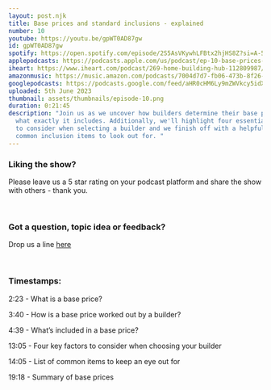 ```yaml
---
layout: post.njk
title: Base prices and standard inclusions - explained
number: 10
youtube: https://youtu.be/gpWT0AD87gw
id: gpWT0AD87gw
spotify: https://open.spotify.com/episode/2S5AsVKywhLFBtx2hjHS8Z?si=A-54wMm1RsyYsV1Rdvmv4w
applepodcasts: https://podcasts.apple.com/us/podcast/ep-10-base-prices-and-standard-inclusions-explained/id1681936589?i=1000615634008
iheart: https://www.iheart.com/podcast/269-home-building-hub-112809987/
amazonmusic: https://music.amazon.com/podcasts/7004d7d7-fb06-473b-8f26-8ce9992cac11/episodes/837a0d02-06cd-4504-bce6-c2aed01338e6/home-building-hub-ep-10-base-prices-and-standard-inclusions---explained
googlepodcasts: https://podcasts.google.com/feed/aHR0cHM6Ly9mZWVkcy5idXp6c3Byb3V0LmNvbS8yMTM5MTU1LnJzcw/episode/QnV6enNwcm91dC0xMjk1MTE1Mw?sa=X&ved=0CAUQkfYCahcKEwjYyaOu06r_AhUAAAAAHQAAAAAQAQ
uploaded: 5th June 2023
thumbnail: assets/thumbnails/episode-10.png
duration: 0:21:45
description: "Join us as we uncover how builders determine their base price and
  what exactly it includes. Additionally, we'll highlight four essential factors
  to consider when selecting a builder and we finish off with a helpful list of
  common inclusion items to look out for. "
---
```

### Liking the show?

Please leave us a 5 star rating on your podcast platform and share the show with others - thank you.

<br>

### Got a question, topic idea or feedback?

Drop us a line <a href="/contact" id="contact-us" target="_blank">here</a>

<br>

### Timestamps:

2:23 - What is a base price?

3:40 - How is a base price worked out by a builder?

4:39 - What’s included in a base price?

13:05 - Four key factors to consider when choosing your builder

14:05 - List of common items to keep an eye out for

19:18 - Summary of base prices